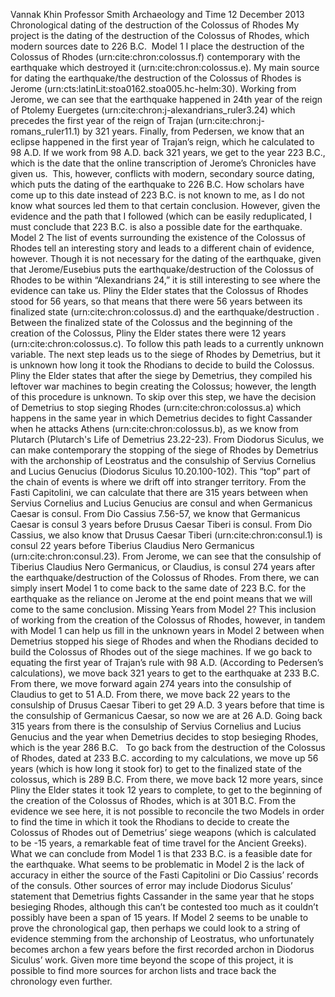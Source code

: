 Vannak Khin
Professor Smith
Archaeology and Time
12 December 2013
Chronological dating of the destruction of the Colossus of Rhodes
	My project is the dating of the destruction of the Colossus of Rhodes, which modern sources date to 226 B.C.  Model 1
I place the destruction of the Colossus of Rhodes (urn:cite:chron:colossus.f) contemporary with the earthquake which destroyed it (urn:cite:chron:colossus.e). My main source for dating the earthquake/the destruction of the Colossus of Rhodes is Jerome (urn:cts:latinLit:stoa0162.stoa005.hc-helm:30). Working from Jerome, we can see that the earthquake happened in 24th year of the reign of Ptolemy Euergetes (urn:cite:chron:j-alexandrians_ruler3.24) which precedes the first year of the reign of Trajan (urn:cite:chron:j-romans_ruler11.1) by 321 years. Finally, from Pedersen, we know that an eclipse happened in the first year of Trajan’s reign, which he calculated to 98 A.D. If we work from 98 A.D. back 321 years, we get to the year 223 B.C., which is the date that the online transcription of Jerome’s Chronicles have given us. 	This, however, conflicts with modern, secondary source dating, which puts the dating of the earthquake to 226 B.C. How scholars have come up to this date instead of 223 B.C. is not known to me, as I do not know what sources led them to that certain conclusion. However, given the evidence and the path that I followed (which can be easily reduplicated, I must conclude that 223 B.C. is also a possible date for the earthquake. Model 2
The list of events surrounding the existence of the Colossus of Rhodes tell an interesting story and leads to a different chain of evidence, however. Though it is not necessary for the dating of the earthquake, given that Jerome/Eusebius puts the earthquake/destruction of the Colossus of Rhodes to be within “Alexandrians 24,” it is still interesting to see where the evidence can take us. Pliny the Elder states that the Colossus of Rhodes stood for 56 years, so that means that there were 56 years between its finalized state (urn:cite:chron:colossus.d) and the earthquake/destruction . Between the finalized state of the Colossus and the beginning of the creation of the Colossus, Pliny the Elder states there were 12 years (urn:cite:chron:colossus.c). 
To follow this path leads to a currently unknown variable. The next step leads us to the siege of Rhodes by Demetrius, but it is unknown how long it took the Rhodians to decide to build the Colossus. Pliny the Elder states that after the siege by Demetrius, they compiled his leftover war machines to begin creating the Colossus; however, the length of this procedure is unknown. To skip over this step, we have the decision of Demetrius to stop sieging Rhodes (urn:cite:chron:colossus.a) which happens in the same year in which Demetrius decides to fight Cassander when he attacks Athens (urn:cite:chron:colossus.b), as we know from Plutarch (Plutarch's Life of Demetrius 23.22-23). From Diodorus Siculus, we can make contemporary the stopping of the siege of Rhodes by Demetrius with the archonship of Leostratus and the consulship of Servius Cornelius and Lucius Genucius (Diodorus Siculus 10.20.100-102). This “top” part of the chain of events is where we drift off into stranger territory.
From the Fasti Capitolini, we can calculate that there are 315 years between when Servius Cornelius and Lucius Genucius are consul and when Germanicus Caesar is consul. From Dio Cassius 7.56-57, we know that Germanicus Caesar is consul 3 years before Drusus Caesar Tiberi is consul. From Dio Cassius, we also know that Drusus Caesar Tiberi (urn:cite:chron:consul.1) is consul 22 years before Tiberius Claudius Nero Germanicus (urn:cite:chron:consul.23). From Jerome, we can see that the consulship of Tiberius Claudius Nero Germanicus, or Claudius, is consul 274 years after the earthquake/destruction of the Colossus of Rhodes. From there, we can simply insert Model 1 to come back to the same date of 223 B.C. for the earthquake as the reliance on Jerome at the end point means that we will come to the same conclusion. 
Missing Years from Model 2?
This inclusion of working from the creation of the Colossus of Rhodes, however, in tandem with Model 1 can help us fill in the unknown years in Model 2 between when Demetrius stopped his siege of Rhodes and when the Rhodians decided to build the Colossus of Rhodes out of the siege machines. If we go back to equating the first year of Trajan’s rule with 98 A.D. (According to Pedersen’s calculations), we move back 321 years to get to the earthquake at 233 B.C. From there, we move forward again 274 years into the consulship of Claudius to get to 51 A.D. From there, we move back 22 years to the consulship of Drusus Caesar Tiberi to get 29 A.D. 3 years before that time is the consulship of Germanicus Caesar, so now we are at 26 A.D. Going back 315 years from there is the consulship of Servius Cornelius and Lucius Genucius and the year when Demetrius decides to stop besieging Rhodes, which is the year 286 B.C.  	To go back from the destruction of the Colossus of Rhodes, dated at 233 B.C. according to my calculations, we move up 56 years (which is how long it stook for) to get to the finalized state of the colossus, which is 289 B.C. From there, we move back 12 more years, since Pliny the Elder states it took 12 years to complete, to get to the beginning of the creation of the Colossus of Rhodes, which is at 301 B.C.
From the evidence we see here, it is not possible to reconcile the two Models in order to find the time in which it took the Rhodians to decide to create the Colossus of Rhodes out of Demetrius’ siege weapons (which is calculated to be -15 years, a remarkable feat of time travel for the Ancient Greeks). What we can conclude from Model 1 is that 233 B.C. is a feasible date for the earthquake. What seems to be problematic in Model 2 is the lack of accuracy in either the source of the Fasti Capitolini or Dio Cassius’ records of the consuls. Other sources of error may include Diodorus Siculus’ statement that Demetrius fights Cassander in the same year that he stops besieging Rhodes, although this can’t be contested too much as it couldn’t possibly have been a span of 15 years. If Model 2 seems to be unable to prove the chronological gap, then perhaps we could look to a string of evidence stemming from the archonship of Leostratus, who unfortunately becomes archon a few years before the first recorded archon in Diodorus Siculus’ work. Given more time beyond the scope of this project, it is possible to find more sources for archon lists and trace back the chronology even further. 
